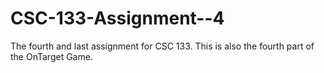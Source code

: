 # CSC-133-Assignment--4
The fourth and last assignment for CSC 133. This is also the fourth part of the OnTarget Game.
